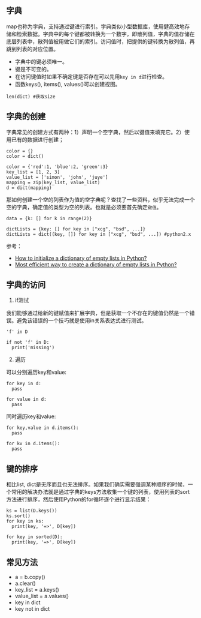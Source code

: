 ## 字典

map也称为字典，支持通过键进行索引。字典类似小型数据库，使用健高效地存储和检索数据。字典中的每个键都被转换为一个数字，即散列值，字典的值存储在底层列表中，散列值被用做它们的索引。访问值时，把提供的键转换为散列值，再跳到列表的对应位置。

- 字典中的键必须唯一。
- 键是不可变的。
- 在访问键值时如果不确定键是否存在可以先用`key in d`进行检查。
- 函数keys(), items(), values()可以创建视图。


```
len(dict) #获取size

```


## 字典的创建

字典常见的创建方式有两种：1）声明一个空字典，然后以键值来填充它。2）使用已有的数据进行创建；

```
color = {}
color = dict()

color = {'red':1, 'blue':2, 'green':3}
key_list = [1, 2, 3]
value_list = ['simon', 'john', 'juye']
mapping = zip(key_list, value_list)
d = dict(mapping)
```

那如何创建一个空的列表作为值的空字典呢？查找了一些资料，似乎无法完成一个空的字典，确定值的类型为空的列表。也就是必须要首先确定`键值`。

```
data = {k: [] for k in range(2)}

dictLists = {key: [] for key in ["xcg", "bsd", ...]}
dictLists = dict((key, []) for key in ["xcg", "bsd", ...]) #python2.x
```

参考：

- [How to initialize a dictionary of empty lists in Python?](https://thewebdev.info/2021/11/01/how-to-initialize-a-dictionary-of-empty-lists-in-python/)
- [Most efficient way to create a dictionary of empty lists in Python?](https://stackoverflow.com/questions/10852345/most-efficient-way-to-create-a-dictionary-of-empty-lists-in-python)


## 字典的访问

1. if测试

我们能够通过给新的键赋值来扩展字典，但是获取一个不存在的键值仍然是一个错误。避免该错误的一个技巧就是使用in关系表达式进行测试。

```
'f' in D

if not 'f' in D:
  print('missing')
```

2. 遍历

可以分别遍历key和value:

```
for key in d:
  pass

for value in d:
  pass
```

同时遍历key和value:

```
for key,value in d.items():
  pass

for kv in d.items():
  pass
```

## 键的排序

相比list, dict是无序而且也无法排序。如果我们确实需要强调某种顺序的时候，一个常用的解决办法就是通过字典的keys方法收集一个键的列表，使用列表的sort方法进行排序，然后使用Python的for循环逐个进行显示结果：

```
ks = list(D.keys())
ks.sort()
for key in ks:
  print(key, '=>', D[key])

for key in sorted(D):
  print(key, '=>', D[key])
```

## 常见方法

- a = b.copy()
- a.clear()
- key_list = a.keys()
- value_list = a.values()
- key in dict
- key not in dict
